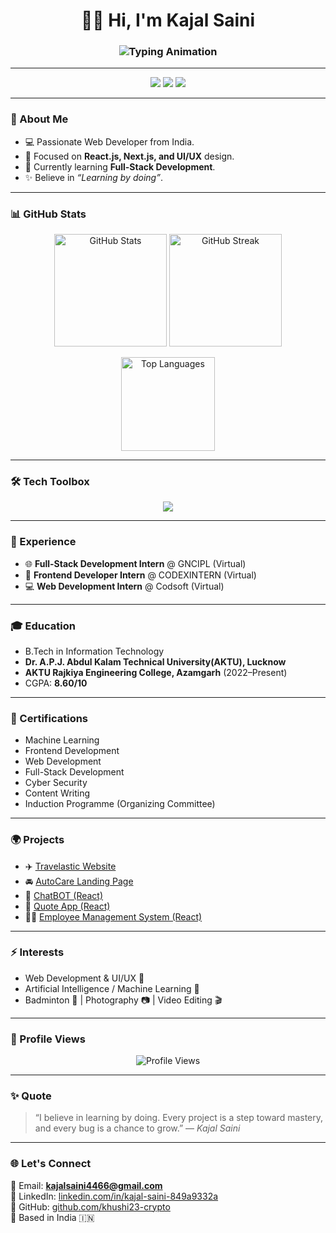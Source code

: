 
<h1 align="center">👩‍💻 Hi, I'm Kajal Saini</h1>

<h3 align="center">
  <img src="https://readme-typing-svg.herokuapp.com?font=Fira+Code&size=24&duration=2000&pause=1000&color=36BCF7&center=true&vCenter=true&width=500&lines=Web+Developer;Frontend+Enthusiast;Tech+Learner" alt="Typing Animation" />
</h3>

---

<p align="center">
  <a href="https://www.linkedin.com/in/kajal-saini-849a9332a/"><img src="https://img.shields.io/badge/-LinkedIn-blue?style=for-the-badge&logo=Linkedin&logoColor=white" /></a>
  <a href="https://github.com/khushi23-crypto"><img src="https://img.shields.io/badge/-GitHub-black?style=for-the-badge&logo=github&logoColor=white" /></a>
  <a href="mailto:kajalsaini4466@gmail.com"><img src="https://img.shields.io/badge/-Email-red?style=for-the-badge&logo=gmail&logoColor=white" /></a>
</p>

---

### 🚀 About Me
- 💻 Passionate Web Developer from India.  
- 🎨 Focused on **React.js, Next.js, and UI/UX** design.  
- 🌱 Currently learning **Full-Stack Development**.  
- ✨ Believe in *“Learning by doing”*.  

---

### 📊 GitHub Stats
<p align="center">
  <img src="https://github-readme-stats.vercel.app/api?username=khushi23-crypto&show_icons=true&theme=tokyonight" alt="GitHub Stats" height="180" />
  <img src="https://github-readme-streak-stats.herokuapp.com/?user=khushi23-crypto&theme=tokyonight" alt="GitHub Streak" height="180" />
</p>

<p align="center">
  <img src="https://github-readme-stats.vercel.app/api/top-langs/?username=khushi23-crypto&layout=compact&theme=tokyonight" alt="Top Languages" height="150" />
</p>

---

### 🛠️ Tech Toolbox
<p align="center">
  <img src="https://skillicons.dev/icons?i=html,css,js,react,nextjs,tailwind,bootstrap,nodejs,express,mongodb,mysql,git,github,figma,vscode" />
</p>

---

### 💼 Experience
- 🌐 **Full-Stack Development Intern** @ GNCIPL (Virtual)  
- 🎨 **Frontend Developer Intern** @ CODEXINTERN (Virtual)  
- 💻 **Web Development Intern** @ Codsoft (Virtual)  

---

### 🎓 Education
- B.Tech in Information Technology
- **Dr. A.P.J. Abdul Kalam Technical University(AKTU), Lucknow**
- **AKTU Rajkiya Engineering College, Azamgarh** (2022–Present)  
- CGPA: **8.60/10**  

---

### 🌟 Certifications
- Machine Learning  
- Frontend Development  
- Web Development  
- Full-Stack Development  
- Cyber Security  
- Content Writing  
- Induction Programme (Organizing Committee)  

---

### 🌍 Projects
- ✈️ [Travelastic Website](https://top-jqy5-lp3587269s-projects.vercel.app/)
- 🚘 [AutoCare Landing Page](https://shimmering-semifreddo-73845c.netlify.app/)
- 💬 [ChatBOT (React)](https://chat-bot-react-tau.vercel.app/)
- 🌸 [Quote App (React)](https://quote-app-react-omega.vercel.app/)
- 🧑‍💼 [Employee Management System (React)](https://employee-management-system-react.vercel.app/)

---

### ⚡ Interests
- Web Development & UI/UX 🎨  
- Artificial Intelligence / Machine Learning 🤖  
- Badminton 🏸 | Photography 📷 | Video Editing 🎬  

---

### 👀 Profile Views
<p align="center">
  <img src="https://komarev.com/ghpvc/?username=khushi23-crypto&label=Profile%20Views&color=0e75b6&style=flat" alt="Profile Views" />
</p>

---

### ✨ Quote
> “I believe in learning by doing. Every project is a step toward mastery, and every bug is a chance to grow.” — *Kajal Saini*  

---

### 🌐 Let's Connect
📩 Email: **kajalsaini4466@gmail.com**  
🔗 LinkedIn: [linkedin.com/in/kajal-saini-849a9332a](https://www.linkedin.com/in/kajal-saini-849a9332a/)  
🐙 GitHub: [github.com/khushi23-crypto](https://github.com/khushi23-crypto)  
📍 Based in India 🇮🇳  
